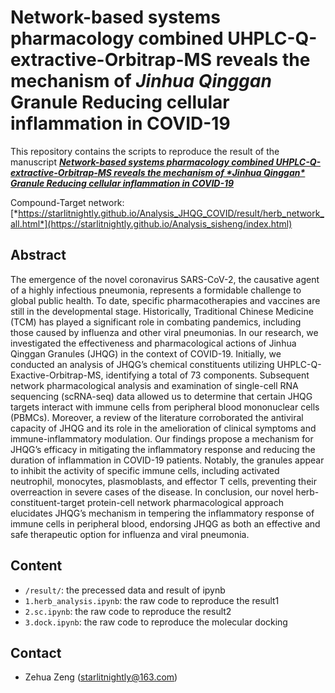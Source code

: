 # **Network-based systems pharmacology combined UHPLC-Q-extractive-Orbitrap-MS reveals the mechanism of *Jinhua Qinggan* Granule Reducing cellular inflammation in COVID-19**

This repository contains the scripts to reproduce the result of the manuscript [***Network-based systems pharmacology combined UHPLC-Q-extractive-Orbitrap-MS reveals the mechanism of \*Jinhua Qinggan\* Granule Reducing cellular inflammation in COVID-19***]( )

Compound-Target network: [*https://starlitnightly.github.io/Analysis_JHQG_COVID/result/herb_network_all.html*](https://starlitnightly.github.io/Analysis_sisheng/index.html)

## Abstract

The emergence of the novel coronavirus SARS-CoV-2, the causative agent of a highly infectious pneumonia, represents a formidable challenge to global public health. To date, specific pharmacotherapies and vaccines are still in the developmental stage. Historically, Traditional Chinese Medicine (TCM) has played a significant role in combating pandemics, including those caused by influenza and other viral pneumonias. In our research, we investigated the effectiveness and pharmacological actions of Jinhua Qinggan Granules (JHQG) in the context of COVID-19. Initially, we conducted an analysis of JHQG’s chemical constituents utilizing UHPLC-Q-Exactive-Orbitrap-MS, identifying a total of 73 components. Subsequent network pharmacological analysis and examination of single-cell RNA sequencing (scRNA-seq) data allowed us to determine that certain JHQG targets interact with immune cells from peripheral blood mononuclear cells (PBMCs). Moreover, a review of the literature corroborated the antiviral capacity of JHQG and its role in the amelioration of clinical symptoms and immune-inflammatory modulation. Our findings propose a mechanism for JHQG’s efficacy in mitigating the inflammatory response and reducing the duration of inflammation in COVID-19 patients. Notably, the granules appear to inhibit the activity of specific immune cells, including activated neutrophil, monocytes, plasmoblasts, and effector T cells, preventing their overreaction in severe cases of the disease. In conclusion, our novel herb-constituent-target protein-cell network pharmacological approach elucidates JHQG’s mechanism in tempering the inflammatory response of immune cells in peripheral blood, endorsing JHQG as both an effective and safe therapeutic option for influenza and viral pneumonia.

## Content

- `/result/`: the precessed data and result of ipynb
- `1.herb_analysis.ipynb`: the raw code to reproduce the result1
- `2.sc.ipynb`: the raw code to reproduce the result2
- `3.dock.ipynb`: the raw code to reproduce the molecular docking

## Contact

- Zehua Zeng (starlitnightly@163.com)